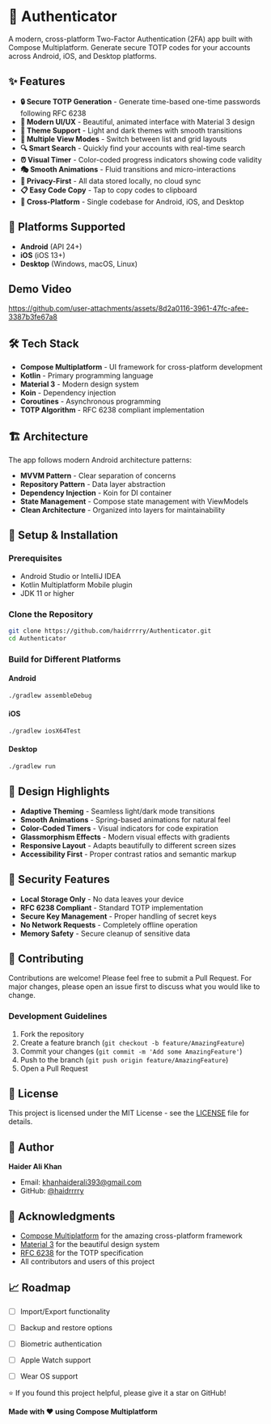 # 🔐 Authenticator

A modern, cross-platform Two-Factor Authentication (2FA) app built with Compose Multiplatform. Generate secure TOTP codes for your accounts across Android, iOS, and Desktop platforms.

## ✨ Features

- **🔒 Secure TOTP Generation** - Generate time-based one-time passwords following RFC 6238
- **🎨 Modern UI/UX** - Beautiful, animated interface with Material 3 design
- **🌙 Theme Support** - Light and dark themes with smooth transitions
- **📱 Multiple View Modes** - Switch between list and grid layouts
- **🔍 Smart Search** - Quickly find your accounts with real-time search
- **⏰ Visual Timer** - Color-coded progress indicators showing code validity
- **🎭 Smooth Animations** - Fluid transitions and micro-interactions
- **🔐 Privacy-First** - All data stored locally, no cloud sync
- **📋 Easy Code Copy** - Tap to copy codes to clipboard
- **🎯 Cross-Platform** - Single codebase for Android, iOS, and Desktop

## 🚀 Platforms Supported

- **Android** (API 24+)
- **iOS** (iOS 13+)
- **Desktop** (Windows, macOS, Linux)

## Demo Video

https://github.com/user-attachments/assets/8d2a0116-3961-47fc-afee-3387b3fe67a8

## 🛠️ Tech Stack

- **Compose Multiplatform** - UI framework for cross-platform development
- **Kotlin** - Primary programming language
- **Material 3** - Modern design system
- **Koin** - Dependency injection
- **Coroutines** - Asynchronous programming
- **TOTP Algorithm** - RFC 6238 compliant implementation

## 🏗️ Architecture

The app follows modern Android architecture patterns:

- **MVVM Pattern** - Clear separation of concerns
- **Repository Pattern** - Data layer abstraction
- **Dependency Injection** - Koin for DI container
- **State Management** - Compose state management with ViewModels
- **Clean Architecture** - Organized into layers for maintainability

## 🔧 Setup & Installation

### Prerequisites
- Android Studio or IntelliJ IDEA
- Kotlin Multiplatform Mobile plugin
- JDK 11 or higher

### Clone the Repository
```bash
git clone https://github.com/haidrrrry/Authenticator.git
cd Authenticator
```

### Build for Different Platforms

#### Android
```bash
./gradlew assembleDebug
```

#### iOS
```bash
./gradlew iosX64Test
```

#### Desktop
```bash
./gradlew run
```

## 🎨 Design Highlights

- **Adaptive Theming** - Seamless light/dark mode transitions
- **Smooth Animations** - Spring-based animations for natural feel
- **Color-Coded Timers** - Visual indicators for code expiration
- **Glassmorphism Effects** - Modern visual effects with gradients
- **Responsive Layout** - Adapts beautifully to different screen sizes
- **Accessibility First** - Proper contrast ratios and semantic markup

## 🔐 Security Features

- **Local Storage Only** - No data leaves your device
- **RFC 6238 Compliant** - Standard TOTP implementation
- **Secure Key Management** - Proper handling of secret keys
- **No Network Requests** - Completely offline operation
- **Memory Safety** - Secure cleanup of sensitive data

## 🤝 Contributing

Contributions are welcome! Please feel free to submit a Pull Request. For major changes, please open an issue first to discuss what you would like to change.

### Development Guidelines
1. Fork the repository
2. Create a feature branch (`git checkout -b feature/AmazingFeature`)
3. Commit your changes (`git commit -m 'Add some AmazingFeature'`)
4. Push to the branch (`git push origin feature/AmazingFeature`)
5. Open a Pull Request

## 📄 License

This project is licensed under the MIT License - see the [LICENSE](LICENSE) file for details.

## 👤 Author

**Haider Ali Khan**
- Email: [khanhaiderali393@gmail.com](mailto:khanhaiderali393@gmail.com)
- GitHub: [@haidrrrry](https://github.com/haidrrrry)

## 🙏 Acknowledgments

- [Compose Multiplatform](https://www.jetbrains.com/lp/compose-multiplatform/) for the amazing cross-platform framework
- [Material 3](https://m3.material.io/) for the beautiful design system
- [RFC 6238](https://tools.ietf.org/html/rfc6238) for the TOTP specification
- All contributors and users of this project

## 📈 Roadmap

- [ ] Import/Export functionality
- [ ] Backup and restore options
- [ ] Biometric authentication
- [ ] Apple Watch support
- [ ] Wear OS support

 

⭐ If you found this project helpful, please give it a star on GitHub!

**Made with ❤️ using Compose Multiplatform**
